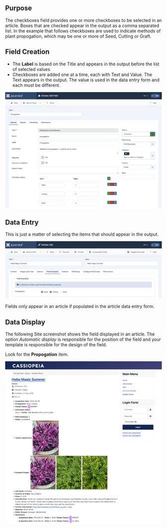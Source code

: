 <!-- Filename: J3.x:Adding_custom_fields/Checkboxes_Field / Display title: Checkboxes Field -->

## Purpose

The checkboxes field provides one or more checkboxes to be selected in an
article. Boxes that are checked appear in the output as a comma separated list.
In the example that follows checkboxes are used to indicate methods of plant
propogation, which may be one or more of Seed, Cutting or Graft.

## Field Creation

* The **Label** is based on the Title and appears in the output before the
list of selected values
* Checkboxes are added one at a time, each with Text and Value. The Text
appears in the output. The value is used in the data entry form and each must
be different.

![Checkboxes](../../../images/en/fields/fields-checkboxes.png "Checkboxes")

## Data Entry

This is just a matter of selecting the items that should appear in the output.

![Checkbox Selection](../../../images/en/fields/fields-checkboxes-entry.png "Checkbox Selection")

Fields only appear in an article if populated in the article data entry form.

## Data Display

The following Site screenshot shows the field displayed in an article. The
option *Automatic display* is responsible for the position of the field and
your template is responsible for the design of the field.

Look for the **Propogation** item.

![Display of all fields](../../../images/en/fields/fields-display.png "Fields display")

